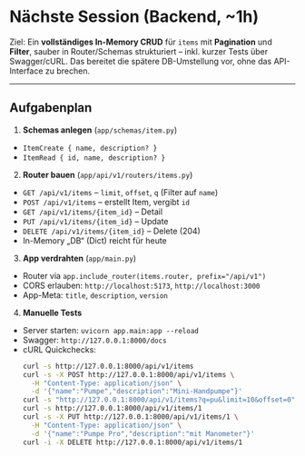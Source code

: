 # Nächste Session (Backend, ~1h)

Ziel: Ein **vollständiges In-Memory CRUD** für `items` mit **Pagination** und **Filter**, sauber in Router/Schemas strukturiert – inkl. kurzer Tests über Swagger/cURL. Das bereitet die spätere DB-Umstellung vor, ohne das API-Interface zu brechen.

---

## Aufgabenplan

1) **Schemas anlegen** (`app/schemas/item.py`)
- `ItemCreate { name, description? }`
- `ItemRead { id, name, description? }`

2) **Router bauen** (`app/api/v1/routers/items.py`)
- `GET /api/v1/items` – `limit`, `offset`, `q` (Filter auf `name`)
- `POST /api/v1/items` – erstellt Item, vergibt `id`
- `GET /api/v1/items/{item_id}` – Detail
- `PUT /api/v1/items/{item_id}` – Update
- `DELETE /api/v1/items/{item_id}` – Delete (204)
- In-Memory „DB“ (Dict) reicht für heute

3) **App verdrahten** (`app/main.py`)
- Router via `app.include_router(items.router, prefix="/api/v1")`
- CORS erlauben: `http://localhost:5173`, `http://localhost:3000`
- App-Meta: `title`, `description`, `version`

4) **Manuelle Tests**
- Server starten: `uvicorn app.main:app --reload`
- Swagger: `http://127.0.0.1:8000/docs`
- cURL Quickchecks:
  ```bash
  curl -s http://127.0.0.1:8000/api/v1/items
  curl -s -X POST http://127.0.0.1:8000/api/v1/items \
    -H "Content-Type: application/json" \
    -d '{"name":"Pumpe","description":"Mini-Handpumpe"}'
  curl -s "http://127.0.0.1:8000/api/v1/items?q=pu&limit=10&offset=0"
  curl -s http://127.0.0.1:8000/api/v1/items/1
  curl -s -X PUT http://127.0.0.1:8000/api/v1/items/1 \
    -H "Content-Type: application/json" \
    -d '{"name":"Pumpe Pro","description":"mit Manometer"}'
  curl -i -X DELETE http://127.0.0.1:8000/api/v1/items/1

